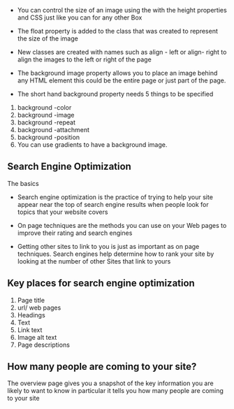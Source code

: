  - You can control the size of an image using the with the height properties and CSS just like you can for any other Box
 - The float property is added to the class that was created to represent the size of the image
 
- New classes are created with names such as align - left or align- right to align the images to the left or right of the page
 
 - The background image property allows you to place an image behind any HTML element this could be the entire page or just part of the page.
 - The short hand background property needs 5 things to be specified
1. background -color
1. background -image
1. background -repeat
1. background -attachment
1. background -position
1. You can use gradients to have a background image.
## Search Engine Optimization
 The basics
 
- Search engine optimization is the practice of trying to help your site appear near the top of search engine results when people look for topics that your website covers
 
- On page techniques are the methods you can use on your Web pages to improve their rating and search engines

 
- Getting other sites to link to you is just as important as on page techniques. Search engines help determine how to rank your site by looking at the number of other Sites that link to yours
## Key places for search engine optimization
1. Page title
1. url/ web pages
1. Headings 
1. Text
1. Link text
1. Image alt text
1. Page descriptions
## How many people are coming to your site?
 The overview page gives you a snapshot of the key information you are likely to want to know in particular it tells you how many people are coming to your site
